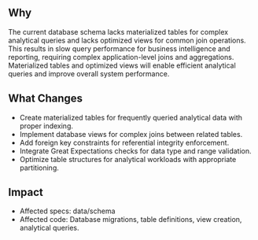 ## Why
The current database schema lacks materialized tables for complex analytical queries and lacks optimized views for common join operations. This results in slow query performance for business intelligence and reporting, requiring complex application-level joins and aggregations. Materialized tables and optimized views will enable efficient analytical queries and improve overall system performance.

## What Changes
- Create materialized tables for frequently queried analytical data with proper indexing.
- Implement database views for complex joins between related tables.
- Add foreign key constraints for referential integrity enforcement.
- Integrate Great Expectations checks for data type and range validation.
- Optimize table structures for analytical workloads with appropriate partitioning.

## Impact
- Affected specs: data/schema
- Affected code: Database migrations, table definitions, view creation, analytical queries.

